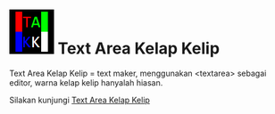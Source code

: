 # ![icon](TAKKicon.png) Text Area Kelap Kelip
Text Area Kelap Kelip = text maker, menggunakan &lt;textarea> sebagai editor, warna kelap kelip hanyalah hiasan.  
  
Silakan kunjungi [Text Area Kelap Kelip](https://angkasamuhammad.github.io/TextAreaKelapKelip/TextAreaKelapKelip.html)
